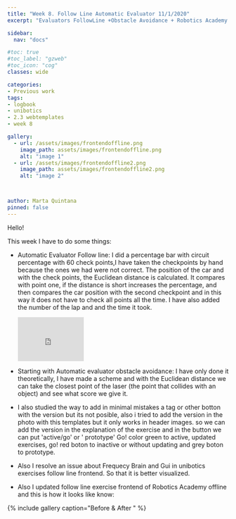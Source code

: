 ```yaml
---
title: "Week 8. Follow Line Automatic Evaluator 11/1/2020"
excerpt: "Evaluators FollowLine +Obstacle Avoidance + Robotics Academy minimal mistakes githubpages "

sidebar:
  nav: "docs"

#toc: true
#toc_label: "gzweb"
#toc_icon: "cog"
classes: wide

categories:
- Previous work
tags:
- logbook
- unibotics
- 2.3 webtemplates
- week 8

gallery:
  - url: /assets/images/frontendoffline.png
    image_path: assets/images/frontendoffline.png
    alt: "image 1"
  - url: /assets/images/frontendoffline2.png
    image_path: assets/images/frontendoffline2.png
    alt: "image 2"



author: Marta Quintana
pinned: false
---
```



Hello! 

This week I have to do some things:

-  Automatic Evaluator Follow line: I did a percentage bar with circuit percentage with 60 check points,I have taken the checkpoints by hand because the ones we had were not correct.
    The position of the car and with the check points, the Euclidean distance is calculated. It compares with point one, if the distance is short increases the percentage, and then compares the car position with the second checkpoint and in this way it does not have to check all points all the time.
   I have also added the number of the lap and and the time it took.
   
      <iframe width="150" height="100" src="https://youtube.com/embed/rMIhOLGjAg8" frameborder="0" allow="autoplay; encrypted-media" allowfullscreen></iframe> 
   
- Starting with Automatic evaluator obstacle avoidance: I have only done it theoretically, I have made a scheme and with the Euclidean distance we can take the closest point of the laser (the point that collides with an object) and see what score we give it.

- I also studied the way to add in minimal mistakes a tag or other botton with the version but its not posible, also i tried to add the version in the photo with this templates but it only works in header images.
  so we can add the version in the explanation of the exercise and in the button we can put 'active/go' or ' prototype' Go! color green to active, updated exercises, go! red boton to inactive or without updating and grey boton to prototype.
  
 
 - Also I resolve an issue about Frequecy Brain and Gui in unibotics exercises follow line frontend. So that it is better visualized.
 
 - Also I updated follow line exercise frontend of Robotics Academy offline and this is how it looks like know:
 
  {% include gallery caption="Before & After " %}

 
 
   
   
   
   
   
